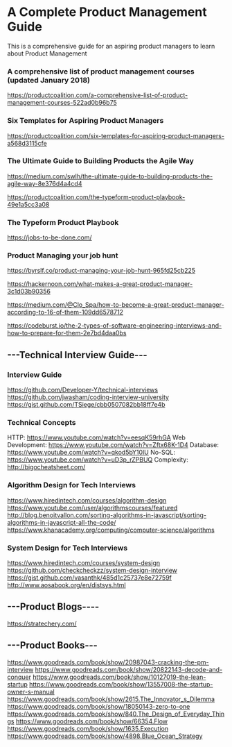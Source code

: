 # A Complete Product Management Guide
This is a comprehensive guide for an aspiring product managers to learn about Product Management

### A comprehensive list of product management courses (updated January 2018)
https://productcoalition.com/a-comprehensive-list-of-product-management-courses-522ad0b96b75

### Six Templates for Aspiring Product Managers
https://productcoalition.com/six-templates-for-aspiring-product-managers-a568d3115cfe

### The Ultimate Guide to Building Products the Agile Way
https://medium.com/swlh/the-ultimate-guide-to-building-products-the-agile-way-8e376d4a4cd4

https://productcoalition.com/the-typeform-product-playbook-49e1a5cc3a08

### The Typeform Product Playbook
https://jobs-to-be-done.com/

### Product Managing your job hunt
https://byrslf.co/product-managing-your-job-hunt-965fd25cb225

https://hackernoon.com/what-makes-a-great-product-manager-3c1d03b90356

https://medium.com/@Clo_Spa/how-to-become-a-great-product-manager-according-to-16-of-them-109dd6578712

https://codeburst.io/the-2-types-of-software-engineering-interviews-and-how-to-prepare-for-them-2e7bd4daa0bs

## ---Technical Interview Guide---

### Interview Guide
https://github.com/Developer-Y/technical-interviews
https://github.com/jwasham/coding-interview-university
https://gist.github.com/TSiege/cbb0507082bb18ff7e4b

### Technical Concepts
HTTP: https://www.youtube.com/watch?v=eesqK59rhGA
Web Development: https://www.youtube.com/watch?v=Zftx68K-1D4
Database: https://www.youtube.com/watch?v=qkod5bY10lU
No-SQL: https://www.youtube.com/watch?v=uD3p_rZPBUQ
Complexity: http://bigocheatsheet.com/

### Algorithm Design for Tech Interviews
https://www.hiredintech.com/courses/algorithm-design
https://www.youtube.com/user/algorithmscourses/featured
http://blog.benoitvallon.com/sorting-algorithms-in-javascript/sorting-algorithms-in-javascript-all-the-code/
https://www.khanacademy.org/computing/computer-science/algorithms

### System Design for Tech Interviews
https://www.hiredintech.com/courses/system-design
https://github.com/checkcheckzz/system-design-interview
https://gist.github.com/vasanthk/485d1c25737e8e72759f
http://www.aosabook.org/en/distsys.html

## ---Product Blogs----
https://stratechery.com/

## ---Product Books---

https://www.goodreads.com/book/show/20987043-cracking-the-pm-interview
https://www.goodreads.com/book/show/20822143-decode-and-conquer
https://www.goodreads.com/book/show/10127019-the-lean-startup
https://www.goodreads.com/book/show/13557008-the-startup-owner-s-manual
https://www.goodreads.com/book/show/2615.The_Innovator_s_Dilemma
https://www.goodreads.com/book/show/18050143-zero-to-one
https://www.goodreads.com/book/show/840.The_Design_of_Everyday_Things
https://www.goodreads.com/book/show/66354.Flow
https://www.goodreads.com/book/show/1635.Execution
https://www.goodreads.com/book/show/4898.Blue_Ocean_Strategy

